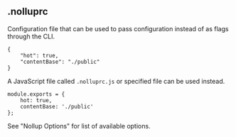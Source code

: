 ## .nolluprc

Configuration file that can be used to pass configuration instead of as flags through the CLI. 

```
{
    "hot": true,
    "contentBase": "./public"
}
```

A JavaScript file called ```.nolluprc.js``` or specified file can be used instead.

```
module.exports = {
    hot: true,
    contentBase: './public'
};
```

See "Nollup Options" for list of available options.